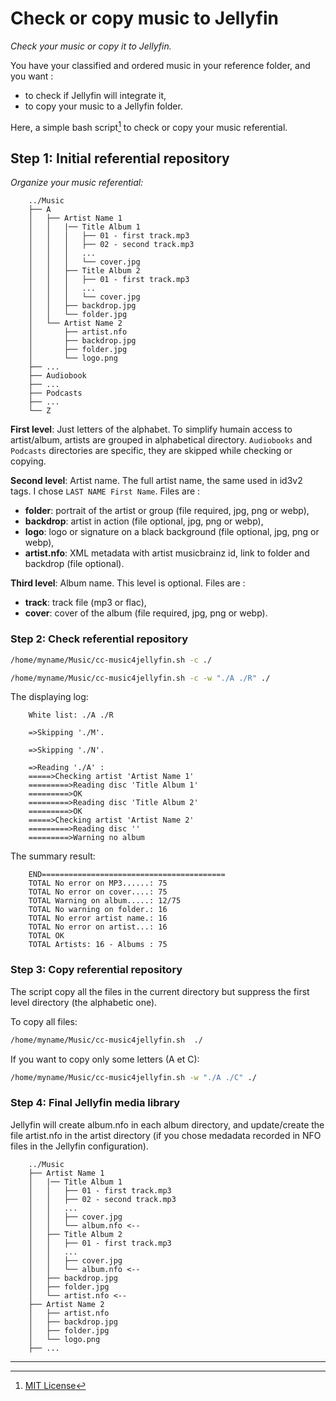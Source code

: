 # Check or copy music to Jellyfin

_Check your music or copy it to Jellyfin._

You have your classified and ordered music in your reference folder, and you want :

- to check if Jellyfin will integrate it,
- to copy your music to a Jellyfin folder.

Here, a simple bash script[^1] to check or copy your music referential.

## Step 1: Initial referential repository

_Organize your music referential:_

```text
    ../Music
    ├── A
    │   ├── Artist Name 1
    │   │   |── Title Album 1
    │   │   │   ├── 01 - first track.mp3
    │   │   │   ├── 02 - second track.mp3
    │   │   │   ...
    │   │   │   └── cover.jpg
    │   │   ├── Title Album 2
    │   │   │   ├── 01 - first track.mp3
    │   │   │   ...
    │   │   │   └── cover.jpg
    │   │   ├── backdrop.jpg
    │   │   └── folder.jpg
    │   └── Artist Name 2
    │       ├── artist.nfo
    │       ├── backdrop.jpg
    │       ├── folder.jpg
    │       └── logo.png
    ├── ...
    ├── Audiobook
    ├── ...
    ├── Podcasts
    ├── ...
    └── Z
```

**First level**: Just letters of the alphabet. To simplify humain access to artist/album, artists are grouped in alphabetical directory. `Audiobooks` and `Podcasts` directories are specific, they are skipped while checking or copying.

**Second level**: Artist name. The full artist name, the same used in id3v2 tags. I chose `LAST NAME First Name`. Files are :

- **folder**: portrait of the artist or group (file required, jpg, png or webp),
- **backdrop**: artist in action (file optional, jpg, png or webp),
- **logo**: logo or signature on a black background (file optional, jpg, png or webp),
- **artist.nfo**: XML metadata with artist musicbrainz id, link to folder and backdrop (file optional).

**Third level**: Album name. This level is optional. Files are :

- **track**: track file (mp3 or flac),
- **cover**: cover of the album (file required, jpg, png or webp).

### Step 2: Check referential repository

```bash
/home/myname/Music/cc-music4jellyfin.sh -c ./
```

```bash
/home/myname/Music/cc-music4jellyfin.sh -c -w "./A ./R" ./
```

The displaying log:

```text
    White list: ./A ./R
     
    =>Skipping './M'.
     
    =>Skipping './N'.

    =>Reading './A' :
    =====>Checking artist 'Artist Name 1'
    =========>Reading disc 'Title Album 1'
    =========>OK
    =========>Reading disc 'Title Album 2'
    =========>OK
    =====>Checking artist 'Artist Name 2'
    =========>Reading disc ''
    =========>Warning no album
```

The summary result:

```text
    END=========================================
    TOTAL No error on MP3......: 75
    TOTAL No error on cover....: 75
    TOTAL Warning on album.....: 12/75
    TOTAL No warning on folder.: 16
    TOTAL No error artist name.: 16
    TOTAL No error on artist...: 16
    TOTAL OK
    TOTAL Artists: 16 - Albums : 75
```

### Step 3: Copy referential repository

The script copy all the files in the current directory but suppress the first level directory (the alphabetic one).

To copy all files:

```bash
/home/myname/Music/cc-music4jellyfin.sh  ./
```

If you want to copy only some letters (A et C):

```bash
/home/myname/Music/cc-music4jellyfin.sh -w "./A ./C" ./
```

### Step 4: Final Jellyfin media library

Jellyfin will create album.nfo in each album directory, and update/create the file artist.nfo in the artist directory (if you chose medadata recorded in NFO files in the Jellyfin configuration).

```text
    ../Music
    ├── Artist Name 1
    │   |── Title Album 1
    │   │   ├── 01 - first track.mp3
    │   │   ├── 02 - second track.mp3
    │   │   ...
    │   │   ├── cover.jpg
    │   │   └── album.nfo <--
    │   ├── Title Album 2
    │   │   ├── 01 - first track.mp3
    │   │   ...
    │   │   ├── cover.jpg
    │   │   └── album.nfo <--
    │   ├── backdrop.jpg
    │   ├── folder.jpg
    │   └── artist.nfo <--
    ├── Artist Name 2
    │   ├── artist.nfo
    │   ├── backdrop.jpg
    │   ├── folder.jpg
    │   └── logo.png
    ├── ...
```
  
---

[^1]: [MIT License](https://gh.io/mit)
